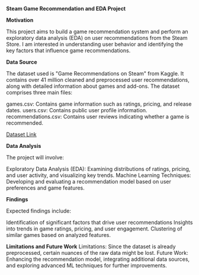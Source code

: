 **Steam Game Recommendation and EDA Project**

**Motivation**

This project aims to build a game recommendation system and perform an exploratory data analysis (EDA) on user recommendations from the Steam Store. I am interested in understanding user behavior and identifying the key factors that influence game recommendations.

**Data Source**

The dataset used is "Game Recommendations on Steam" from Kaggle. It contains over 41 million cleaned and preprocessed user recommendations, along with detailed information about games and add-ons. The dataset comprises three main files:

games.csv: Contains game information such as ratings, pricing, and release dates.
users.csv: Contains public user profile information.
recommendations.csv: Contains user reviews indicating whether a game is recommended.

[Dataset Link](https://www.kaggle.com/datasets/antonkozyriev/game-recommendations-on-steam/data)

**Data Analysis**

The project will involve:

Exploratory Data Analysis (EDA): Examining distributions of ratings, pricing, and user activity, and visualizing key trends.
Machine Learning Techniques: Developing and evaluating a recommendation model based on user preferences and game features.

**Findings**

Expected findings include:

Identification of significant factors that drive user recommendations
Insights into trends in game ratings, pricing, and user engagement.
Clustering of similar games based on analyzed features.

**Limitations and Future Work**
Limitations: Since the dataset is already preprocessed, certain nuances of the raw data might be lost.
Future Work: Enhancing the recommendation model, integrating additional data sources, and exploring advanced ML techniques for further improvements.
